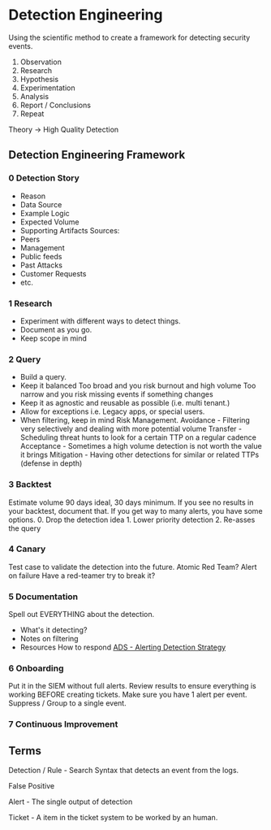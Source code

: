 # Detection Engineering

Using the scientific method to create a framework for detecting security events.

1. Observation
2. Research
3. Hypothesis
4. Experimentation
5. Analysis
6. Report / Conclusions
7. Repeat

Theory -> High Quality Detection

## Detection Engineering Framework

### 0 Detection Story

- Reason
- Data Source
- Example Logic
- Expected Volume
- Supporting Artifacts
    Sources:
- Peers
- Management
- Public feeds
- Past Attacks
- Customer Requests
- etc.

### 1 Research

- Experiment with different ways to detect things.
- Document as you go.
- Keep scope in mind

### 2 Query

- Build a query.
- Keep it balanced
    Too broad and you risk burnout and high volume
    Too narrow and you risk missing events if something changes
- Keep it as agnostic and reusable as possible (i.e. multi tenant.)
- Allow for exceptions
    i.e. Legacy apps, or special users.
- When filtering, keep in mind Risk Management. 
    Avoidance - Filtering very selectively and dealing with more potential volume 
    Transfer - Scheduling threat hunts to look for a certain TTP on a regular cadence
    Acceptance - Sometimes a high volume detection is not worth the value it brings
    Mitigation - Having other detections for similar or related TTPs (defense in depth)

### 3 Backtest

Estimate volume
    90 days ideal, 30 days minimum.
If you see no results in your backtest, document that.
If you get way to many alerts, you have some options.
    0. Drop the detection idea
    1. Lower priority detection
    2. Re-asses the query

### 4 Canary

Test case to validate the detection into the future.
Atomic Red Team?
Alert on failure
Have a red-teamer try to break it?

### 5 Documentation

Spell out EVERYTHING about the detection.

- What's it detecting?
- Notes on filtering
- Resources
How to respond
[ADS - Alerting Detection Strategy](https://github.com/palantir/alerting-detection-strategy-framework)

### 6 Onboarding

Put it in the SIEM without full alerts.
Review results to ensure everything is working BEFORE creating tickets.
Make sure you have 1 alert per event.
Suppress / Group to a single event.

### 7 Continuous Improvement


## Terms

Detection / Rule - Search Syntax that detects an event from the logs.

False Positive

Alert - The single output of detection

Ticket - A item in the ticket system to be worked by an human.
